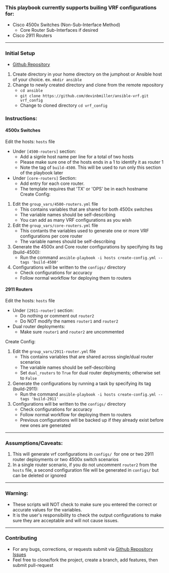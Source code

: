 ### This playbook currently supports builing VRF configurations for: ###
+ Cisco 4500x Switches (Non-Sub-Interface Method)
   - Core Router Sub-Interfaces if desired
+ Cisco 2911 Routers
---
### Initial Setup ###
+ [Github Repository](https://github.com/devinbmiller/ansible-vrf)
1. Create directory in your home directory on the jumphost or Ansible host of your choice. ex. `mkdir ansible`
2. Change to newly created directory and clone from the remote repository
   + `cd ansible`
   + `git clone https://github.com/devinbmiller/ansible-vrf.git vrf_config`
   + Change to cloned directory `cd vrf_config`

### Instructions: ###

#### 4500x Switches ####
Edit the hosts: `hosts` file
+ Under `[4500-routers]` section:
   - Add a signle host name per line for a total of two hosts
   - Please make sure one of the hosts ends in a 1 to identify it as router 1
   - Note the tag of `build-4500`. This will be used to run only this section of the playbook later
+ Under `[core-routers]` Section:
   - Add entry for each core router.
   - The template requires that 'TX' or 'OPS' be in each hostname  
Create Config:
1. Edit the `group_vars/4500-routers.yml` file
   + This contains variables that are shared for both 4500x switches
   + The variable names should be self-describing
   + You can add as many VRF configurations as you wish
2. Edit the `group_vars/core-routers.yml` file
   + This contants the variables used to generate one or more VRF configurations per core router
   + The variable names should be self-describing
3. Generate the 4500x and Core router configurations by specifying its tag (build-4500):
   + Run the command `ansible-playbook -i hosts create-config.yml --tags 'build-4500'`
4. Configurations will be written to the `configs/` directory
   + Check configurations for accuracy
   + Follow normal workflow for deploying them to routers

#### 2911 Routers ####
Edit the hosts: `hosts` file
+ Under `[2911-router]` section:
   - Do nothing or comment out `router2`
   - Do NOT modify the names `router1` and `router2`
+ Dual router deployments:
   - Make sure `router1` and `router2` are uncommented

Create Config:
1. Edit the `group_vars/2911-router.yml` file
   + This contains variables that are shared across single/dual router scenarios
   + The variable names should be self-describing
   + Set `dual_routers` to `True` for dual router deployments; otherwise set to `False`
2. Generate the configurations by running a task by specifying its tag (build-2911):
   + Run the command `ansible-playbook -i hosts create-config.yml --tags 'build-2911'`
3. Configurations will be written to the `configs/` directory
   + Check configurations for accuracy
   + Follow normal workflow for deploying them to routers
   + Previous configurations will be backed up if they already exist before new ones are generated
---
### Assumptions/Caveats: ###
1. This will generate vrf configurations in `configs/ `for one or two 2911 router deployments or two 4500x switch scenarios
2. In a single router scenario, if you do not uncomment `router2` from the `hosts` file, a second configuration file will be generated in `configs/` but can be deleted or ignored
---
### Warning: ###
+ These scripts will NOT check to make sure you entered the correct or accurate values for the variables.
+ It is the user's responsibility to check the output configurations to make sure they are acceptable and will not cause issues.
---
### Contributing ###
+ For any bugs, corrections, or requests submit via [Github Repository Issues](https://github.com/devinbmiller/ansible-vrf/issues)
+ Feel free to clone/fork the project, create a branch, add features, then submit pull-request
